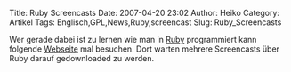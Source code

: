 Title: Ruby Screencasts
Date: 2007-04-20 23:02
Author: Heiko
Category: Artikel
Tags: Englisch,GPL,News,Ruby,screencast
Slug: Ruby_Screencasts

Wer gerade dabei ist zu lernen wie man in
[Ruby](http://de.wikipedia.org/wiki/Ruby_%28Programmiersprache%29)
programmiert kann folgende
[Webseite](http://www.vuze.com/content/BucketBrowse.htm?sp=X&sp=l627282&sp=X&sp=X&sp=SAZHOT&sp=SALL&sp=X&sp=X&sp=X&sp=X&sp=X)
mal besuchen. Dort warten mehrere Screencasts über Ruby darauf gedownloaded zu
werden.

